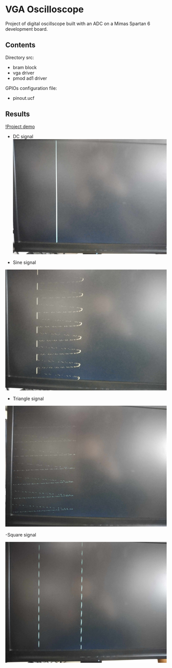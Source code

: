 # VGA Oscilloscope

Project of digital oscillscope built with an ADC on a Mimas Spartan 6 development board.

## Contents

Directory src:

- bram block
- vga driver
- pmod ad1 driver

GPIOs configuration file:

- pinout.ucf

## Results

[!Project demo](https://github.com/MikeZ7/VGA-Oscilloscope/assets/101725721/255fd25f-8f9c-401b-8667-34f5c615fb0e)

- DC signal
![](https://github.com/MikeZ7/VGA-Oscilloscope/blob/master/Images%26Video/dc_signal.jpg)

- Sine signal

![](https://github.com/MikeZ7/VGA-Oscilloscope/blob/master/Images%26Video/sine_signal.jpg)

- Triangle signal
 
![](https://github.com/MikeZ7/VGA-Oscilloscope/blob/master/Images%26Video/triangle_signal.jpg)

-Square signal

![](https://github.com/MikeZ7/VGA-Oscilloscope/blob/master/Images%26Video/square_signal.jpg)




